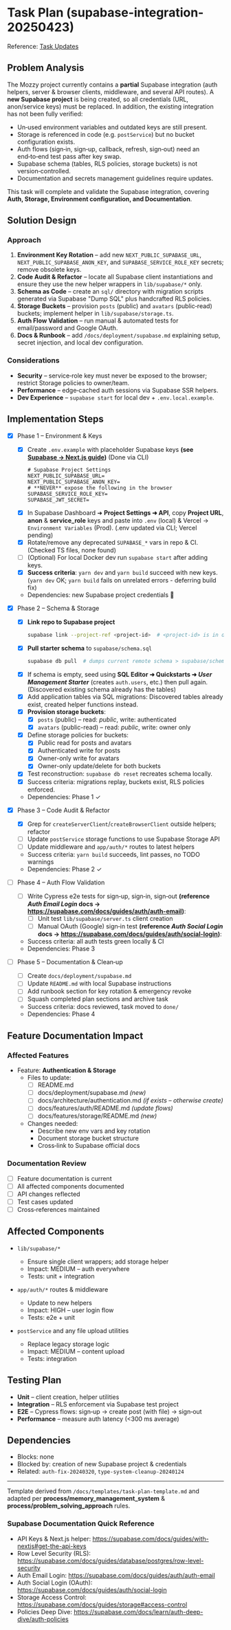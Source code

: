 # Task Plan (supabase-integration-20250423)

Reference: [Task Updates](./updates.md)

## Problem Analysis

The Mozzy project currently contains a **partial** Supabase integration (auth helpers, server & browser clients, middleware, and several API routes). A **new Supabase project** is being created, so all credentials (URL, anon/service keys) must be replaced. In addition, the existing integration has not been fully verified:

- Un‑used environment variables and outdated keys are still present.
- Storage is referenced in code (e.g. `postService`) but no bucket configuration exists.
- Auth flows (sign‑in, sign‑up, callback, refresh, sign‑out) need an end‑to‑end test pass after key swap.
- Supabase schema (tables, RLS policies, storage buckets) is not version‑controlled.
- Documentation and secrets management guidelines require updates.

This task will complete and validate the Supabase integration, covering **Auth, Storage, Environment configuration, and Documentation**.

## Solution Design

### Approach

1. **Environment Key Rotation** – add new `NEXT_PUBLIC_SUPABASE_URL`, `NEXT_PUBLIC_SUPABASE_ANON_KEY`, and `SUPABASE_SERVICE_ROLE_KEY` secrets; remove obsolete keys.
2. **Code Audit & Refactor** – locate all Supabase client instantiations and ensure they use the new helper wrappers in `lib/supabase/*` only.
3. **Schema as Code** – create an `sql/` directory with migration scripts generated via Supabase "Dump SQL" plus handcrafted RLS policies.
4. **Storage Buckets** – provision `posts` (public) and `avatars` (public‑read) buckets; implement helper in `lib/supabase/storage.ts`.
5. **Auth Flow Validation** – run manual & automated tests for email/password and Google OAuth.
6. **Docs & Runbook** – add `/docs/deployment/supabase.md` explaining setup, secret injection, and local dev configuration.

### Considerations

- **Security** – service‑role key must never be exposed to the browser; restrict Storage policies to owner/team.
- **Performance** – edge‑cached auth sessions via Supabase SSR helpers.
- **Dev Experience** – `supabase start` for local dev + `.env.local.example`.

## Implementation Steps

- [x] Phase 1 – Environment & Keys

  - [x] Create `.env.example` with placeholder Supabase keys **(see [Supabase → Next.js guide](https://supabase.com/docs/guides/with-nextjs#get-the-api-keys))** (Done via CLI)
    ```dotenv
    # Supabase Project Settings
    NEXT_PUBLIC_SUPABASE_URL=
    NEXT_PUBLIC_SUPABASE_ANON_KEY=
    # **NEVER** expose the following in the browser
    SUPABASE_SERVICE_ROLE_KEY=
    SUPABASE_JWT_SECRET=
    ```
  - [x] In Supabase Dashboard ➜ **Project Settings ➜ API**, copy **Project URL**, **anon** & **service_role** keys and paste into `.env` (local) & Vercel → `Environment Variables` (Prod). (.env updated via CLI; Vercel pending)
  - [x] Rotate/remove any deprecated `SUPABASE_*` vars in repo & CI. (Checked TS files, none found)
  - [ ] (Optional) For local Docker dev run `supabase start` after adding keys.
  - [x] **Success criteria**: `yarn dev` and `yarn build` succeed with new keys. (`yarn dev` OK; `yarn build` fails on unrelated errors - deferring build fix)
  - Dependencies: new Supabase project credentials 📄

- [x] Phase 2 – Schema & Storage

  - [x] **Link repo to Supabase project**
    ```bash
    supabase link --project-ref <project-id>  # <project-id> is in dashboard URL
    ```
  - [x] **Pull starter schema** to `supabase/schema.sql`
    ```bash
    supabase db pull  # dumps current remote schema > supabase/schema.sql
    ```
  - [x] If schema is empty, seed using **SQL Editor ➜ Quickstarts ➜ _User Management Starter_** (creates `auth.users`, etc.) then pull again. (Discovered existing schema already has the tables)
  - [x] Add application tables via SQL migrations: Discovered tables already exist, created helper functions instead.
  - [x] **Provision storage buckets**:
    - [x] `posts` (public) – read: _public_, write: authenticated
    - [x] `avatars` (public-read) – read: _public_, write: owner only
  - [x] Define storage policies for buckets:
    - [x] Public read for posts and avatars
    - [x] Authenticated write for posts
    - [x] Owner-only write for avatars
    - [x] Owner-only update/delete for both buckets
  - [x] Test reconstruction: `supabase db reset` recreates schema locally.
  - [x] Success criteria: migrations replay, buckets exist, RLS policies enforced.
  - Dependencies: Phase 1 ✓

- [x] Phase 3 – Code Audit & Refactor

  - [x] Grep for `createServerClient`/`createBrowserClient` outside helpers; refactor
  - [ ] Update `postService` storage functions to use Supabase Storage API
  - [ ] Update middleware and `app/auth/*` routes to latest helpers
  - Success criteria: `yarn build` succeeds, lint passes, no TODO warnings
  - Dependencies: Phase 2 ✓

- [ ] Phase 4 – Auth Flow Validation

  - [ ] Write Cypress e2e tests for sign‑up, sign‑in, sign‑out **(reference _Auth Email Login_ docs → <https://supabase.com/docs/guides/auth/auth-email>)**:
    - [ ] Unit test `lib/supabase/server.ts` client creation
    - [ ] Manual OAuth (Google) sign‑in test **(reference _Auth Social Login_ docs → <https://supabase.com/docs/guides/auth/social-login>)**:
  - Success criteria: all auth tests green locally & CI
  - Dependencies: Phase 3

- [ ] Phase 5 – Documentation & Clean‑up
  - [ ] Create `docs/deployment/supabase.md`
  - [ ] Update `README.md` with local Supabase instructions
  - [ ] Add runbook section for key rotation & emergency revoke
  - [ ] Squash completed plan sections and archive task
  - Success criteria: docs reviewed, task moved to `done/`
  - Dependencies: Phase 4

## Feature Documentation Impact

### Affected Features

- Feature: **Authentication & Storage**
  - Files to update:
    - [ ] README.md
    - [ ] docs/deployment/supabase.md _(new)_
    - [ ] docs/architecture/authentication.md _(if exists – otherwise create)_
    - [ ] docs/features/auth/README.md _(update flows)_
    - [ ] docs/features/storage/README.md _(new)_
  - Changes needed:
    - Describe new env vars and key rotation
    - Document storage bucket structure
    - Cross‑link to Supabase official docs

### Documentation Review

- [ ] Feature documentation is current
- [ ] All affected components documented
- [ ] API changes reflected
- [ ] Test cases updated
- [ ] Cross‑references maintained

## Affected Components

- `lib/supabase/*`

  - Ensure single client wrappers; add storage helper
  - Impact: MEDIUM – auth everywhere
  - Tests: unit + integration

- `app/auth/*` routes & middleware

  - Update to new helpers
  - Impact: HIGH – user login flow
  - Tests: e2e + unit

- `postService` and any file upload utilities
  - Replace legacy storage logic
  - Impact: MEDIUM – content upload
  - Tests: integration

## Testing Plan

- **Unit** – client creation, helper utilities
- **Integration** – RLS enforcement via Supabase test project
- **E2E** – Cypress flows: sign‑up → create post (with file) → sign‑out
- **Performance** – measure auth latency (<300 ms average)

## Dependencies

- Blocks: none
- Blocked by: creation of new Supabase project & credentials
- Related: `auth-fix-20240320`, `type-system-cleanup-20240124`

---

Template derived from `/docs/templates/task-plan-template.md` and adapted per **process/memory_management_system** & **process/problem_solving_approach** rules.

### Supabase Documentation Quick Reference

- API Keys & Next.js helper: <https://supabase.com/docs/guides/with-nextjs#get-the-api-keys>
- Row Level Security (RLS): <https://supabase.com/docs/guides/database/postgres/row-level-security>
- Auth Email Login: <https://supabase.com/docs/guides/auth/auth-email>
- Auth Social Login (OAuth): <https://supabase.com/docs/guides/auth/social-login>
- Storage Access Control: <https://supabase.com/docs/guides/storage#access-control>
- Policies Deep Dive: <https://supabase.com/docs/learn/auth-deep-dive/auth-policies>
